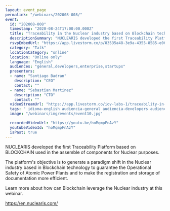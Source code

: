 ```yaml
---
layout: event_page
permalink: "/webinars/202008-008/"
event:
  id: "202008-008"
  timestamp: "2020-08-24T17:00:00.000Z"
  title: "Traceability in the Nuclear industry based on Blockchain technology"
  descriptionSummary: "NUCLEARIS developed the first Traceability Platform based on BLOCKCHAIN used in the assemble of components for Nuclear purposes. The platfo…"
  rsvpEmbedUrl: "https://app.livestorm.co/p/83535a48-3e9a-4355-8585-e06ce85d41c2/form"
  category: "Talk"
  locationCategory: "online"
  location: "Online only"
  language: "English"
  audiences: "general,developers,enterprise,startups"
  presenters:
  - name: "Santiago Badran"
    description: "CEO"
    contact: ""
  - name: "Sebastian Martinez"
    description: "CTO"
    contact: ""
  videoStreamUrl: "https://app.livestorm.co/iov-labs-1/traceability-in-the-nuclear-industry-based-on-blockchain-technology"
  tags: " idioma-english audiencia-general audiencia-developers audiencia-enterprise audiencia-startups"
  image: "/webinars/img/events/event10.jpg"

  recordedVideoUrl: "https://youtu.be/hoMqmpFnAzY"
  youtubeVideoId: "hoMqmpFnAzY"
  isPast: true
---
```



NUCLEARIS developed the first Traceability Platform based on BLOCKCHAIN ​used in the assemble of components for Nuclear purposes.

The platform's objective is to generate a paradigm shift in the Nuclear industry based in Blockchain technology to guarantee the Operational Safety of Atomic Power Plants and to make the registration and storage of documentation more efficient.

Learn more about how can Blockchain leverage the Nuclear industry at this webinar.

https://en.nuclearis.com/


